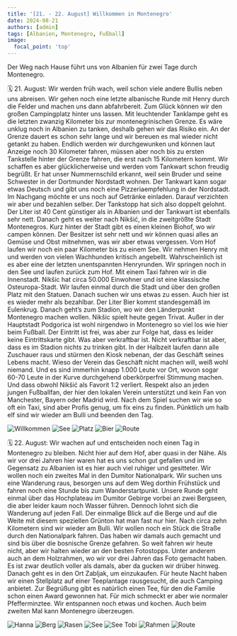 ```yaml
---
title: '[21. - 22. August] Willkommen in Montenegro'
date: 2024-08-21
authors: [admin]
tags: [Albanien, Montenegro, Fußball]
image:
  focal_point: 'top'
---
```

Der Weg nach Hause führt uns von Albanien für zwei Tage durch Montenegro.

<!--more-->

🗓️ 21. August: Wir werden früh wach, weil schon viele andere Bullis neben uns abreisen. Wir gehen noch eine letzte albanische Runde mit Henry durch die Felder und machen uns dann abfahrbereit. Zum Glück können wir den großen Campingplatz hinter uns lassen. Mit leuchtender Tanklampe geht es die letzten zwanzig Kilometer bis zur montenegrinischen Grenze. Es wäre unklug noch in Albanien zu tanken, deshalb gehen wir das Risiko ein. An der Grenze dauert es schon sehr lange und wir bereuen es mal wieder nicht getankt zu haben. Endlich werden wir durchgewunken und können laut Anzeige noch 30 Kilometer fahren, müssen aber noch bis zu ersten Tankstelle hinter der Grenze fahren, die erst nach 15 Kilometern kommt. Wir schaffen es aber glücklicherweise und werden vom Tankwart schon freudig begrüßt. Er hat unser Nummernschild erkannt, weil sein Bruder und seine Schwester in der Dortmunder Nordstadt wohnen. Der Tankwart kann sogar etwas Deutsch und gibt uns noch eine Pizzeriaempfehlung in der Nordstadt. Im Nachgang möchte er uns noch auf Getränke einladen. Darauf verzichten wir aber und bezahlen selber. Der Tankstopp hat sich also doppelt gelohnt. Der Liter ist 40 Cent günstiger als in Albanien und der Tankwart ist ebenfalls sehr nett. Danach geht es weiter nach Nikšić, in die zweitgrößte Stadt Montenegros. Kurz hinter der Stadt gibt es einen kleinen Biohof, wo wir campen können. Der Besitzer ist sehr nett und wir können quasi alles an Gemüse und Obst mitnehmen, was wir aber etwas vergessen. Vom Hof laufen wir noch ein paar Kilometer bis zu einem See. Wir nehmen Henry mit und werden von vielen Wachhunden kritisch angebellt. Wahrscheinlich ist es aber eine der letzten unentspannten Henryrunden. Wir springen noch in den See und laufen zurück zum Hof. Mit einem Taxi fahren wir in die Innenstadt. Nikšic hat circa 50.000 Einwohner und ist eine klassische Osteuropa-Stadt. Wir laufen einmal durch die Stadt und über den großen Platz mit den Statuen. Danach suchen wir uns etwas zu essen. Auch hier ist es wieder mehr als bezahlbar. Der Liter Bier kommt standesgemäß im Eulenkrug. Danach geht’s zum Stadion, wo wir den Länderpunkt Montenegro machen wollen. Nikšic spielt heute gegen Trivat. Außer in der Hauptstadt Podgorica ist wohl nirgendwo in Montenegro so viel los wie hier beim Fußball. Der Eintritt ist frei, was aber zur Folge hat, dass es leider keine Eintrittskarte gibt. Was aber verkraftbar ist. Nicht verkraftbar ist aber, dass es im Stadion nichts zu trinken gibt. In der Halbzeit laufen dann alle Zuschauer raus und stürmen den Kiosk nebenan, der das Geschäft seines Lebens macht. Wieso der Verein das Geschäft nicht machen will, weiß wohl niemand. Und es sind immerhin knapp 1.000 Leute vor Ort, wovon sogar 60-70 Leute in der Kurve durchgehend oberkörperfrei Stimmung machen. Und dass obwohl Nikšić als Favorit 1:2 verliert. Respekt also an jeden jungen Fußballfan, der hier den lokalen Verein unterstützt und kein Fan von Manchester, Bayern oder Madrid wird. Nach dem Spiel suchen wir wie so oft ein Taxi, sind aber Profis genug, um fix eins zu finden. Pünktlich um halb elf sind wir wieder am Bulli und beenden den Tag.

<img src="Willkommen.jpg" alt="Willkommen" caption="">

<img src="SeeNiksic.jpg" alt="See" caption="">

<img src="Platz.jpg" alt="Platz" caption="">

<img src="Bier.jpg" alt="Bier" caption="">

<img src="Route_21.08.24.jpg" alt="Route" caption=" ">

🗓️ 22. August: Wir wachen auf und entscheiden noch einen Tag in Montenegro zu bleiben. Nicht hier auf dem Hof, aber quasi in der Nähe. Als wir vor drei Jahren hier waren hat es uns schon gut gefallen und im Gegensatz zu Albanien ist es hier auch viel ruhiger und gesitteter. Wir wollen noch ein zweites Mal in den Dumitor Nationalpark. Wir suchen uns eine Wanderung raus, besorgen uns auf dem Weg dorthin Frühstück und fahren noch eine Stunde bis zum Wanderstartpunkt. Unsere Runde geht einmal über das Hochplateau im Dumitor Gebirge vorbei an zwei Bergseen, die aber leider kaum noch Wasser führen. Dennoch lohnt sich die Wanderung auf jeden Fall. Der einmalige Blick auf die Berge und auf die Weite mit diesem speziellen Grünton hat man fast nur hier. Nach circa zehn Kilometern sind wir wieder am Bulli. Wir wollen noch ein Stück die Straße durch den Nationalpark fahren. Das haben wir damals auch gemacht und sind bis über die bosnische Grenze gefahren. So weit fahren wir heute nicht, aber wir halten wieder an den besten Fotostopps. Unter anderem auch an dem Holzrahmen, wo wir vor drei Jahren das Foto gemacht haben. Es ist zwar deutlich voller als damals, aber da gucken wir drüber hinweg. Danach geht es in den Ort Zabljak, um einzukaufen. Für heute Nacht haben wir einen Stellplatz auf einer Teeplantage rausgesucht, die auch Camping anbietet. Zur Begrüßung gibt es natürlich einen Tee, für den die Familie schon einen Award gewonnen hat. Für mich schmeckt er aber wie normaler Pfefferminztee. Wir entspannen noch etwas und kochen. Auch beim zweiten Mal kann Montenegro überzeugen.

<img src="HannaWandern.jpg" alt="Hanna" caption="">

<img src="Berg.jpg" alt="Berg" caption="">

<img src="Rasen.jpg" alt="Rasen" caption="">

<img src="See.jpg" alt="See" caption="">

<img src="SeeTobi.jpg" alt="See Tobi" caption="">

<img src="Rahmen.jpg" alt="Rahmen" caption="">

<img src="Route_22.08.24.jpg" alt="Route" caption=" ">